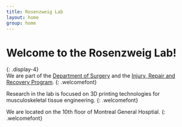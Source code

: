 ```yaml
---
title: Rosenzweig Lab 
layout: home
group: home
---
```


# Welcome to the Rosenzweig Lab!
{: .display-4}
<br>
We are part of the [Department of Surgery](https://www.mcgill.ca/surgery/) and the [Injury, Repair and Recovery Program](https://rimuhc.ca/injury-repair-recovery-program). 
{: .welcomefont}

Research in the lab is focused on 3D printing technologies for musculoskeletal tissue engineering.
{: .welcomefont}

We are located on the 10th floor of Montreal General Hosptial.
{: .welcomefont}
